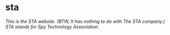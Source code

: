 # sta
_This is the STA website. (BTW, It has nothing to do with The STA company.) STA stands for Spy Technology Association._ 
